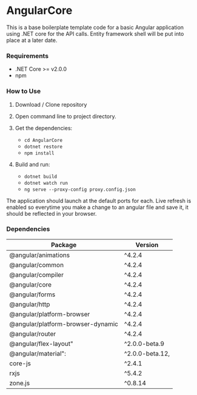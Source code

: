 # AngularCore

This is a base boilerplate template code for a basic Angular application using .NET core for the API calls. Entity framework shell will be put into place at a later date.

### Requirements
 * .NET Core >= v2.0.0
 * npm

### How to Use
1. Download / Clone repository
2. Open command line to project directory.
3. Get the dependencies:
   * `cd AngularCore`
   * `dotnet restore`
   * `npm install`

4. Build and run:
   * `dotnet build`
   * `dotnet watch run`
   * `ng serve --proxy-config proxy.config.json`

The application should launch at the default ports for each. Live refresh is enabled so everytime you make a change to an angular file and save it, it should be reflected in your browser.



### Dependencies
| Package        | Version
| ------------- |-------------
| @angular/animations      | ^4.2.4
| @angular/common      | ^4.2.4
| @angular/compiler      | ^4.2.4
| @angular/core      | ^4.2.4
| @angular/forms      | ^4.2.4
| @angular/http      | ^4.2.4
| @angular/platform-browser      | ^4.2.4
| @angular/platform-browser-dynamic      | ^4.2.4
| @angular/router      | ^4.2.4
| @angular/flex-layout" | ^2.0.0-beta.9
| @angular/material": | ^2.0.0-beta.12,
| core-js      | ^2.4.1
| rxjs      | ^5.4.2
| zone.js      | ^0.8.14
